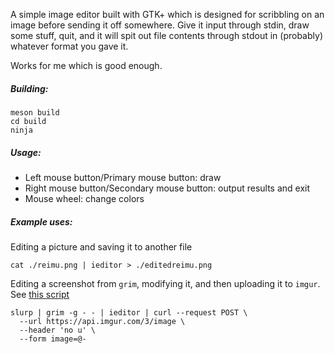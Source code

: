 A simple image editor built with GTK+ which is designed for scribbling on an image before sending it off somewhere. Give it input through stdin, draw some stuff, quit, and it will spit out file contents through stdout in (probably) whatever format you gave it.

Works for me which is good enough.

##### Building:
```
meson build
cd build
ninja
```

##### Usage:
* Left mouse button/Primary mouse button: draw
* Right mouse button/Secondary mouse button: output results and exit
* Mouse wheel: change colors

##### Example uses:
Editing a picture and saving it to another file
```
cat ./reimu.png | ieditor > ./editedreimu.png
```

Editing a screenshot from `grim`, modifying it, and then uploading it to `imgur`. See [this script](https://github.com/rei2hu/random_stuff/blob/master/swayshot)
```
slurp | grim -g - - | ieditor | curl --request POST \
  --url https://api.imgur.com/3/image \
  --header 'no u' \
  --form image=@-
```
